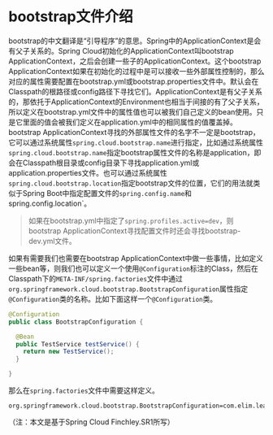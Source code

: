# bootstrap文件介绍

bootstrap的中文翻译是“引导程序”的意思。Spring中的ApplicationContext是会有父子关系的。Spring Cloud初始化的ApplicationContext叫bootstrap ApplicationContext，之后会创建一些子的ApplicationContext。这个bootstrap ApplicationContext如果在初始化的过程中是可以接收一些外部属性控制的，那么对应的属性需要配置在bootstrap.yml或bootstrap.properties文件中。默认会在Classpath的根路径或config路径下寻找它们。ApplicationContext是有父子关系的，那依托于ApplicationContext的Environment也相当于间接的有了父子关系，所以定义在bootstrap.yml文件中的属性值也可以被我们自己定义的bean使用。只是它里面的值会被我们定义在application.yml中的相同属性的值覆盖掉。bootstrap ApplicationContext寻找的外部属性文件的名字不一定是bootstrap，它可以通过系统属性`spring.cloud.bootstrap.name`进行指定，比如通过系统属性`spring.cloud.bootstrap.name`指定bootstrap属性文件的名称是application，即会在Classpath根目录或config目录下寻找application.yml或application.properties文件。也可以通过系统属性`spring.cloud.bootstrap.location`指定bootstrap文件的位置，它们的用法就类似于Spring Boot中指定配置文件的`spring.config.name`和spring.config.location`。

> 如果在bootstrap.yml中指定了`spring.profiles.active=dev`，则bootstrap ApplicationContext寻找配置文件时还会寻找bootstrap-dev.yml文件。

如果有需要我们也需要在bootstrap ApplicationContext中做一些事情，比如定义一些bean等，则我们也可以定义一个使用`@Configuration`标注的Class，然后在Classpath下的`META-INF/spring.factories`文件中通过`org.springframework.cloud.bootstrap.BootstrapConfiguration`属性指定`@Configuration`类的名称。比如下面这样一个`@Configuration`类。

```java
@Configuration
public class BootstrapConfiguration {

  @Bean
  public TestService testService() {
    return new TestService();
  }

}
```

那么在`spring.factories`文件中需要这样定义。

```properties
org.springframework.cloud.bootstrap.BootstrapConfiguration=com.elim.learn.spring.cloud.config.client.BootstrapConfiguration
```

（注：本文是基于Spring Cloud Finchley.SR1所写）

